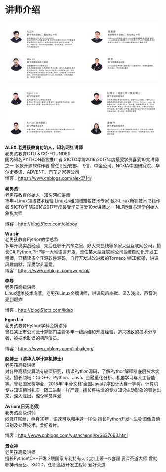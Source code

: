 # 讲师介绍

![](.gitbook/assets/qq20180510-3.png)

![](.gitbook/assets/qq20180510-4.png)


**ALEX 老男孩教育创始人，知名网红讲师**  
老男孩教育CTO & CO-FOUNDER   
国内知名PYTHON语言推广者 51CTO学院2016\\2017年度最受学员喜爱10大讲师之一 多款开源软件作者 曾任职公安部、飞信、中金公司、NOKIA中国研究院、华尔街英语、ADVENT、汽车之家等公司  
博客：https://www.cnblogs.com/alex3714/  

**老男孩**  
老男孩教育创始人，知名网红讲师  
15年+Linux领域技术经验 Linux运维领域知名技术专家 数本Linux畅销技术书籍作者 51CTO学院2016\2017年度最受学员喜爱10大讲师之一 NLP运维心理学创始人 象棋大师  

博客：http://blog.51cto.com/oldboy  


**Wu sir**  
老男孩教育Python教学总监   
多年开发实战经验，先后任职于汽车之家、好大夫在线等多家大型互联网公司。擅长C#,Python,PHP等一大堆语言开发，现任某大型互联网公司高级自动化开发工程师，已精读多个开源软件源码，自行开发过改进版的Tornado WEB框架，讲课风趣幽默，深受学员喜爱。  
博客：https://www.cnblogs.com/wupeiqi/  


**李导**  
老男孩高级讲师  
Linux运维技术专家，老男孩Linux金牌讲师，讲课风趣幽默、深入浅出、声音洪亮到爆炸  

博客：http://blog.51cto.com/lidao  


**Egon Lin**  
老男孩教育Python学科金牌讲师   
曾任某上市公司云计算部门主管多年一线运维和开发经验，追求极致的技术分享者，被技术耽误的相声演员。  

博客：https://www.cnblogs.com/linhaifeng/  

**赵博士（清华大学计算机博士）**  
老男孩高级讲师  
对各种高精尖算法有较深研究，精读Python源码，了解Python解释器底层技术实现。擅长领域：C/C++、Python、Java、金融量化分析、机器学习与人工智能等。曾获国家奖学金，2015年“甲骨文杯”全国Java程序设计大赛一等奖。计算机专业知识相当扎实，跟二进制一样严谨，擅长将枯燥的专业知识生动形象的表达出来，深入浅出，深受学员喜爱  


**Avrion(日天老师)**  
老男孩高级讲师  
闷骚IT屌丝，单身30年，语速可以和手速一样快 擅长Python开发＼生物图像自动识别及处理技术，爱好看片。  

博客：http://www.cnblogs.com/yuanchenqi/p/6337663.html  

**景女神**  
老男孩高级讲师  
擅长Python\\C++开发 2项国家专利持有人 北京土著＋N套房 资深茶道大师 曾就职神州泰岳、SOGO，任职高级开发工程师 爱好茶道  
